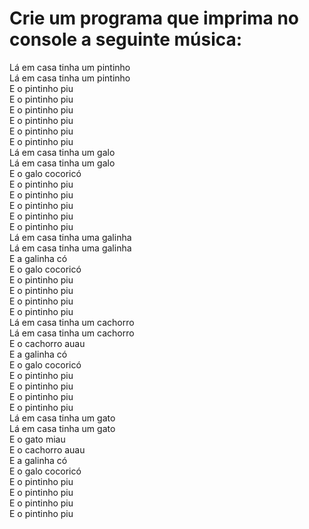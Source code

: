 # Crie um programa que imprima no console a seguinte música:


Lá em casa tinha um pintinho<br/>
Lá em casa tinha um pintinho<br/>
E o pintinho piu<br/>
E o pintinho piu<br/>
E o pintinho piu<br/>
E o pintinho piu<br/>
E o pintinho piu<br/>
E o pintinho piu<br/>
Lá em casa tinha um galo<br/>
Lá em casa tinha um galo<br/>
E o galo cocoricó<br/>
E o pintinho piu<br/>
E o pintinho piu<br/>
E o pintinho piu<br/>
E o pintinho piu<br/>
E o pintinho piu<br/>
Lá em casa tinha uma galinha<br/>
Lá em casa tinha uma galinha<br/>
E a galinha có<br/>
E o galo cocoricó<br/>
E o pintinho piu<br/>
E o pintinho piu<br/>
E o pintinho piu<br/>
E o pintinho piu<br/>
Lá em casa tinha um cachorro<br/>
Lá em casa tinha um cachorro<br/>
E o cachorro auau<br/>
E a galinha có<br/>
E o galo cocoricó<br/>
E o pintinho piu<br/>
E o pintinho piu<br/>
E o pintinho piu<br/>
E o pintinho piu<br/>
Lá em casa tinha um gato<br/>
Lá em casa tinha um gato<br/>
E o gato miau<br/>
E o cachorro auau<br/>
E a galinha có<br/>
E o galo cocoricó<br/>
E o pintinho piu<br/>
E o pintinho piu<br/>
E o pintinho piu<br/>
E o pintinho piu<br/>
